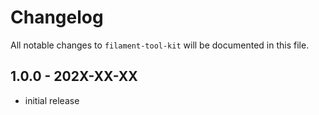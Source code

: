 # Changelog

All notable changes to `filament-tool-kit` will be documented in this file.

## 1.0.0 - 202X-XX-XX

- initial release

